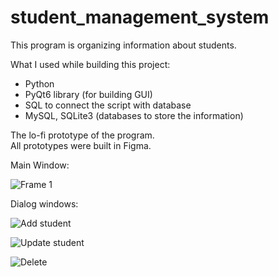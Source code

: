 # student_management_system


This program is organizing information about students.

What I used while building this project:
- Python
- PyQt6 library (for building GUI)
- SQL to connect the script with database
- MySQL, SQLite3 (databases to store the information)


The lo-fi prototype of the program.  
All prototypes were built in Figma.

Main Window:

![Frame 1](https://user-images.githubusercontent.com/102950421/219309079-b794962b-006b-4908-925b-0be767f321ec.png)

Dialog windows:


![Add student](https://user-images.githubusercontent.com/102950421/219309987-e93d18ab-8116-46d8-ac41-2c0215d1f0e5.png)

![Update student](https://user-images.githubusercontent.com/102950421/219310175-cd0d398c-f3de-481a-9144-bd5cee8369bb.png)

![Delete](https://user-images.githubusercontent.com/102950421/219310484-1a41638a-2fef-421c-965f-5498a8198541.png)






